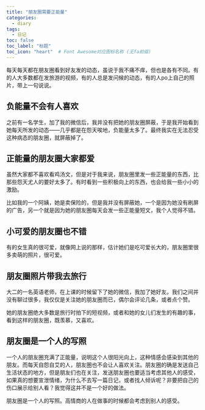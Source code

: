 ```yaml
---
title: "朋友圈需要正能量"
categories:
  - diary
tags:
  - 日记
toc: false
toc_label: "标题"
toc_icon: "heart"  # Font Awesome对应图标名称 (无fa前缀)	
---
```


每天每天都在朋友圈看到好友发的动态，虽说于我不痛不痒，但也是各有不同。有的人大多数都在发旅游的视频，有的人总是发问候的动态，有的人po上自己的照片，带上一句说说。　　

## 负能量不会有人喜欢
之前有一名学生，加了我的微信后，我并没有把她的朋友圈屏蔽，于是我开始看到她每天所发的动态——几乎都是在怨天唉地，负能量太多了。最终我实在无法忍受这种病态的朋友圈，就屏蔽掉了。

## 正能量的朋友圈大家都爱
虽然大家都不喜欢看鸡汤文，但是对于我来说，朋友圈里发一些正能量的东西，比那些怨天尤人的要好太多了。有时看到一些积极向上的东西，也会给我一些小小的激励。<br>

比如我的一个阿姨，她是卖保险的，但是我并没有屏蔽她，一个是因为她没有刷屏的广告，另一个就是因为她的朋友圈每天会发一些正能量短文，我个人觉得不错。

## 小可爱的朋友圈也不错
有的女生真的很可爱，就像网上说的那样，估计她们是吃可爱长大的，朋友圈里很多卖萌的照片，很可爱。　　　　

## 朋友圈照片带我去旅行

大二的一名英语老师，在上课的时候留下了她的微信，我加了她好友。我们之间并没有聊过很多，我仅仅是关注她的朋友圈而已，偶尔会评论几条，或者点个赞。

她的朋友圈绝大多数是旅行时拍下的短视频，或者和她的女儿们发生的有趣的事，看到这样的朋友圈，既羡慕，又喜欢。

## 朋友圈是一个人的写照
一个人的朋友圈充满了正能量，说明这个人很阳光向上，这种情感会感染到其他的朋友。而每天自怨自艾的人，朋友圈也不会让人喜欢关注。朋友圈的确是发送自己生活状态的地方，但是朋友们也在关注，发送朋友圈也要适当考虑其他人的感受，如果真的想要宣泄情绪，为什么不去写一篇日记，或者找人倾诉呢？非要把自己的伤口展示给别人看？我觉得这并不是一个好的做法。<br>

朋友圈是一个人的写照。高情商的人在做事的时候都会考虑到别人的感受。